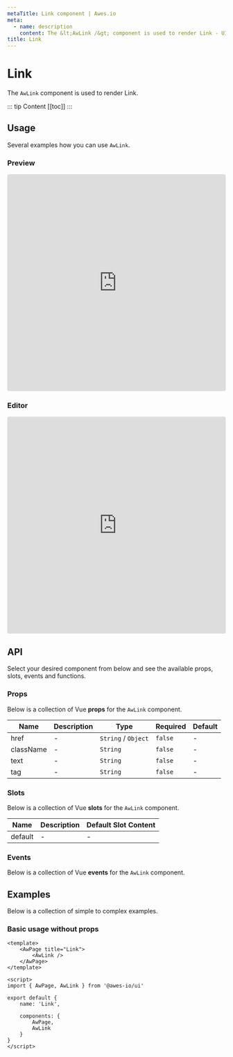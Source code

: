 ```yaml
---
metaTitle: Link сomponent | Awes.io
meta:
  - name: description
    content: The &lt;AwLink /&gt; component is used to render Link - UI Vue component for Awes.io.
title: Link
---
```

# Link

The `AwLink` component is used to render Link.

::: tip Content
[[toc]]
:::

## Usage
Several examples how you can use `AwLink`.

### Preview
<iframe
     src='https://codesandbox.io/embed/github/awes-io/client/tree/master/examples/basic-ui?autoresize=1&fontsize=14&hidenavigation=1&initialpath=%2Faw-link&module=%2Fpages%2Faw-link.vue&theme=dark&view=preview'
     style='width:100%; height:500px; border:0; border-radius: 4px; overflow:hidden;'
     title='basic-ui'
     allow='geolocation; microphone; camera; midi; vr; accelerometer; gyroscope; payment; ambient-light-sensor; encrypted-media; usb'
     sandbox='allow-modals allow-forms allow-popups allow-scripts allow-same-origin'
   ></iframe>

### Editor
<iframe
     src='https://codesandbox.io/embed/github/awes-io/client/tree/master/examples/basic-ui?autoresize=1&fontsize=14&hidenavigation=1&initialpath=%2Faw-link&module=%2Fpages%2Faw-link.vue&theme=dark&view=editor'
     style='width:100%; height:500px; border:0; border-radius: 4px; overflow:hidden;'
     title='basic-ui'
     allow='geolocation; microphone; camera; midi; vr; accelerometer; gyroscope; payment; ambient-light-sensor; encrypted-media; usb'
     sandbox='allow-modals allow-forms allow-popups allow-scripts allow-same-origin'
   ></iframe>

## API
Select your desired component from below and see the available props, slots, events and functions.

### Props
Below is a collection of Vue **props** for the `AwLink` component.
<!-- @vuese:AwLink:props:start -->
|Name|Description|Type|Required|Default|
|---|---|---|---|---|
|href|-|`String` /  `Object`|`false`|-|
|className|-|`String`|`false`|-|
|text|-|`String`|`false`|-|
|tag|-|`String`|`false`|-|

<!-- @vuese:AwLink:props:end -->





### Slots
Below is a collection of Vue **slots** for the `AwLink` component.
<!-- @vuese:AwLink:slots:start -->
|Name|Description|Default Slot Content|
|---|---|---|
|default|-|-|

<!-- @vuese:AwLink:slots:end -->






### Events
Below is a collection of Vue **events** for the `AwLink` component.
<!-- @vuese:AwLink:events:start -->

<!-- @vuese:AwLink:events:end -->
## Examples
Below is a collection of simple to complex examples.

### Basic usage without props
```vue
<template>
    <AwPage title="Link">
        <AwLink />
    </AwPage>
</template>

<script>
import { AwPage, AwLink } from '@awes-io/ui'

export default {
    name: 'Link',

    components: {
        AwPage,
        AwLink
    }
}
</script>

```

